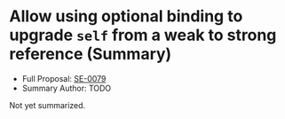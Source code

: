 # Allow using optional binding to upgrade `self` from a weak to strong reference (Summary)

* Full Proposal: [SE-0079](https://github.com/apple/swift-evolution/blob/main/proposals/0079-upgrade-self-from-weak-to-strong.md)
* Summary Author: TODO

Not yet summarized.
